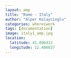 ```yaml
---
layout: amp
title: "Rome - Italy"
author: "Alper Kalaycioglu"
categories: whereiwork
tags: [documentation]
image: italy1_amp.jpg
location:
  latitude: 41.896412
  longitude: 12.486837
---
```

